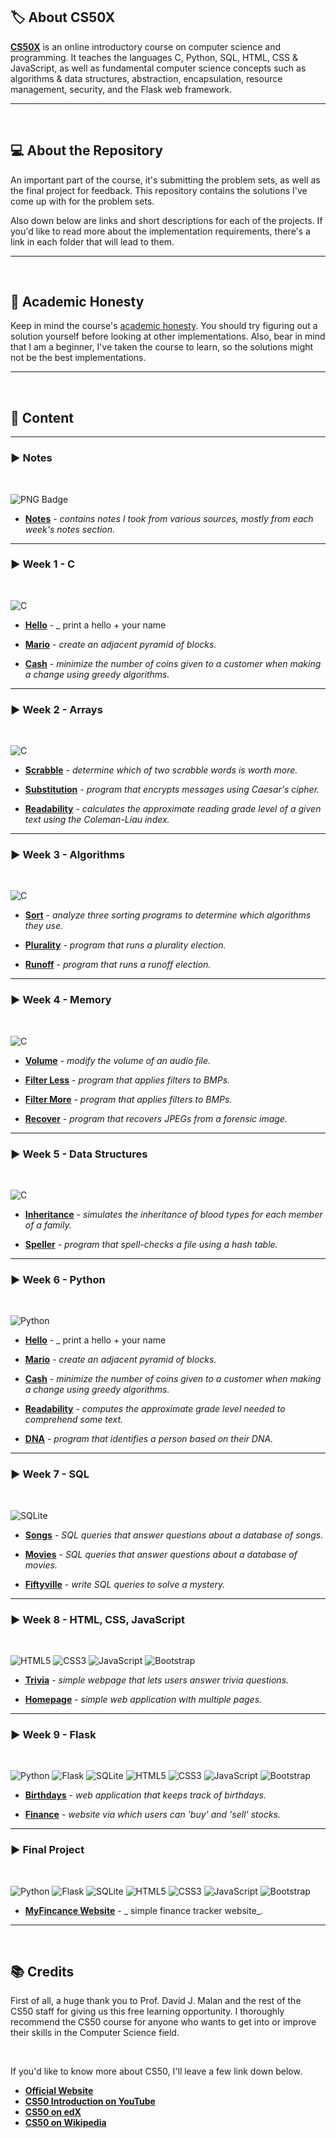 ## :label: **About CS50X**

**[CS50X](https://pll.harvard.edu/course/cs50-introduction-computer-science?delta=0)** is an online introductory course on computer science and programming. It teaches the languages C, Python, SQL, HTML, CSS & JavaScript, as well as fundamental computer science concepts such as algorithms & data structures, abstraction, encapsulation, resource management, security, and the Flask web framework.

---

<br>

## :computer: **About the Repository**

An important part of the course, it's submitting the problem sets, as well as the final project for feedback. This repository contains the solutions I've come up with for the problem sets.

Also down below are links and short descriptions for each of the projects. If you'd like to read more about the implementation requirements, there's a link in each folder that will lead to them.

---

<br>

## :closed_book: **Academic Honesty**

Keep in mind the course's [academic honesty](https://cs50.harvard.edu/x/2024/honesty/). You should try figuring out a solution yourself before looking at other implementations. Also, bear in mind that I am a beginner, I've taken the course to learn, so the solutions might not be the best implementations.

---

<br>

## :book: **Content**

---

### :arrow_forward: **Notes**

<br>

![PNG Badge](https://img.shields.io/badge/File-PNG-lightgrey?style=for-the-badge)

- **[Notes](notes)** - _contains notes I took from various sources, mostly from each week's notes section._

---

### :arrow_forward: **Week 1 - C**

<br>

![C](https://img.shields.io/badge/c-%2300599C.svg?style=for-the-badge&logo=c&logoColor=white)

- **[Hello](week%201/hello.c)** - _ print a hello + your name 
 
- **[Mario](week%201/mario.c)** - _create an adjacent pyramid of blocks._

- **[Cash](week%201/cash.c)** - _minimize the number of coins given to a customer when making a change using greedy algorithms._

---

### :arrow_forward: **Week 2 - Arrays**

<br>

![C](https://img.shields.io/badge/c-%2300599C.svg?style=for-the-badge&logo=c&logoColor=white)

- **[Scrabble](week%202/scrabble.c)** - _determine which of two scrabble words is worth more._

- **[Substitution](week%202/substitution.c)** - _program that encrypts messages using Caesar's cipher._

- **[Readability](week%202/readability.c)** - _calculates the approximate reading grade level of a given text using the Coleman-Liau index._

---

### :arrow_forward: **Week 3 - Algorithms**

<br>

![C](https://img.shields.io/badge/c-%2300599C.svg?style=for-the-badge&logo=c&logoColor=white)

- **[Sort](week%203/sort)** - _analyze three sorting programs to determine which algorithms they use._

- **[Plurality](week%203/plurality.c)** - _program that runs a plurality election._

- **[Runoff](week%203/runoff.c)** - _program that runs a runoff election._

---

### :arrow_forward: **Week 4 - Memory**

<br>

![C](https://img.shields.io/badge/c-%2300599C.svg?style=for-the-badge&logo=c&logoColor=white)

- **[Volume](week%204/volume/volume.c)** - _modify the volume of an audio file._

- **[Filter Less](week%204/filter-less)** - _program that applies filters to BMPs._

- **[Filter More](week%204/filter-more)** - _program that applies filters to BMPs._

- **[Recover](week%204/recover)** - _program that recovers JPEGs from a forensic image._

---

### :arrow_forward: **Week 5 - Data Structures**

<br>

![C](https://img.shields.io/badge/c-%2300599C.svg?style=for-the-badge&logo=c&logoColor=white)

- **[Inheritance](week%205/inheritance)** - _simulates the inheritance of blood types for each member of a family._

- **[Speller](week%205/speller)** - _program that spell-checks a file using a hash table._

---

### :arrow_forward: **Week 6 - Python**

<br>

![Python](https://img.shields.io/badge/python-3670A0?style=for-the-badge&logo=python&logoColor=ffdd54)


- **[Hello](week%206/hello.py)** - _ print a hello + your name 

- **[Mario](week%206/mario.py)** - _create an adjacent pyramid of blocks._

- **[Cash](week%206/cash.py)** - _minimize the number of coins given to a customer when making a change using greedy algorithms._

- **[Readability](week%206/readability.py)** - _computes the approximate grade level needed to comprehend some text._

- **[DNA](week%206/dna)** -  _program that identifies a person based on their DNA._

---

### :arrow_forward: **Week 7 - SQL**

<br>

![SQLite](https://img.shields.io/badge/sqlite-%2307405e.svg?style=for-the-badge&logo=sqlite&logoColor=white)

- **[Songs](week%207/songs)** - _SQL queries that answer questions about a database of songs._

- **[Movies](week%207/movies/)** - _SQL queries that answer questions about a database of movies._

- **[Fiftyville](week%207/fiftyville)** - _write SQL queries to solve a mystery._

---

### :arrow_forward: **Week 8 - HTML, CSS, JavaScript**

<br>

![HTML5](https://img.shields.io/badge/html5-%23E34F26.svg?style=for-the-badge&logo=html5&logoColor=white) ![CSS3](https://img.shields.io/badge/css3-%231572B6.svg?style=for-the-badge&logo=css3&logoColor=white) ![JavaScript](https://img.shields.io/badge/javascript-%23323330.svg?style=for-the-badge&logo=javascript&logoColor=%23F7DF1E) ![Bootstrap](https://img.shields.io/badge/bootstrap-%23563D7C.svg?style=for-the-badge&logo=bootstrap&logoColor=white)

- **[Trivia](week%208/trivia)** - _simple webpage that lets users answer trivia questions._

- **[Homepage](week%208/homepage)** - _simple web application with multiple pages._

---

### :arrow_forward: **Week 9 - Flask**

<br>

![Python](https://img.shields.io/badge/python-3670A0?style=for-the-badge&logo=python&logoColor=ffdd54) ![Flask](https://img.shields.io/badge/flask-%23000.svg?style=for-the-badge&logo=flask&logoColor=white) ![SQLite](https://img.shields.io/badge/sqlite-%2307405e.svg?style=for-the-badge&logo=sqlite&logoColor=white) ![HTML5](https://img.shields.io/badge/html5-%23E34F26.svg?style=for-the-badge&logo=html5&logoColor=white) ![CSS3](https://img.shields.io/badge/css3-%231572B6.svg?style=for-the-badge&logo=css3&logoColor=white) ![JavaScript](https://img.shields.io/badge/javascript-%23323330.svg?style=for-the-badge&logo=javascript&logoColor=%23F7DF1E) ![Bootstrap](https://img.shields.io/badge/bootstrap-%23563D7C.svg?style=for-the-badge&logo=bootstrap&logoColor=white)

- **[Birthdays](week%209/birthdays)** - _web application that keeps track of birthdays._

- **[Finance](week%209/finance)** - _website via which users can 'buy' and 'sell' stocks._

---

### :arrow_forward: **Final Project**

<br>

![Python](https://img.shields.io/badge/python-3670A0?style=for-the-badge&logo=python&logoColor=ffdd54) ![Flask](https://img.shields.io/badge/flask-%23000.svg?style=for-the-badge&logo=flask&logoColor=white) ![SQLite](https://img.shields.io/badge/sqlite-%2307405e.svg?style=for-the-badge&logo=sqlite&logoColor=white) ![HTML5](https://img.shields.io/badge/html5-%23E34F26.svg?style=for-the-badge&logo=html5&logoColor=white) ![CSS3](https://img.shields.io/badge/css3-%231572B6.svg?style=for-the-badge&logo=css3&logoColor=white) ![JavaScript](https://img.shields.io/badge/javascript-%23323330.svg?style=for-the-badge&logo=javascript&logoColor=%23F7DF1E) ![Bootstrap](https://img.shields.io/badge/bootstrap-%23563D7C.svg?style=for-the-badge&logo=bootstrap&logoColor=white)


- **[MyFincance Website](project)** - _ simple finance tracker  website_.

---


<br>

## :books: **Credits**

First of all, a huge thank you to Prof. David J. Malan and the rest of the CS50 staff for giving us this free learning opportunity. I thoroughly recommend the CS50 course for anyone who wants to get into or improve their skills in the Computer Science field.

<br>

If you'd like to know more about CS50, I'll leave a few link down below.

- **[Official Website](https://cs50.harvard.edu/x/2024/)**
- **[CS50 Introduction on YouTube](https://www.youtube.com/watch?v=3oFAJtFE8YU)**
- **[CS50 on edX](https://www.edx.org/course/introduction-computer-science-harvardx-cs50x)**
- **[CS50 on Wikipedia](https://en.wikipedia.org/wiki/CS50)**
